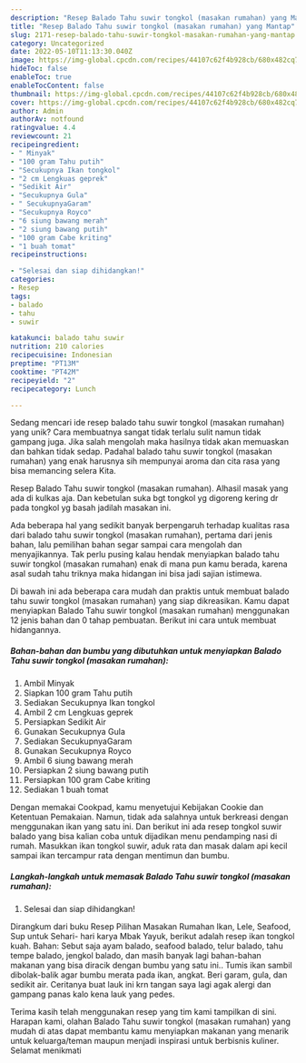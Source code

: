 ```yaml
---
description: "Resep Balado Tahu suwir tongkol (masakan rumahan) yang Mantap"
title: "Resep Balado Tahu suwir tongkol (masakan rumahan) yang Mantap"
slug: 2171-resep-balado-tahu-suwir-tongkol-masakan-rumahan-yang-mantap
category: Uncategorized
date: 2022-05-10T11:13:30.040Z
image: https://img-global.cpcdn.com/recipes/44107c62f4b928cb/680x482cq70/balado-tahu-suwir-tongkol-masakan-rumahan-foto-resep-utama.jpg
hideToc: false
enableToc: true
enableTocContent: false
thumbnail: https://img-global.cpcdn.com/recipes/44107c62f4b928cb/680x482cq70/balado-tahu-suwir-tongkol-masakan-rumahan-foto-resep-utama.jpg
cover: https://img-global.cpcdn.com/recipes/44107c62f4b928cb/680x482cq70/balado-tahu-suwir-tongkol-masakan-rumahan-foto-resep-utama.jpg
author: Admin
authorAv: notfound
ratingvalue: 4.4
reviewcount: 21
recipeingredient:
- " Minyak"
- "100 gram Tahu putih"
- "Secukupnya Ikan tongkol"
- "2 cm Lengkuas geprek"
- "Sedikit Air"
- "Secukupnya Gula"
- " SecukupnyaGaram"
- "Secukupnya Royco"
- "6 siung bawang merah"
- "2 siung bawang putih"
- "100 gram Cabe kriting"
- "1 buah tomat"
recipeinstructions:

- "Selesai dan siap dihidangkan!"
categories:
- Resep
tags:
- balado
- tahu
- suwir

katakunci: balado tahu suwir 
nutrition: 210 calories
recipecuisine: Indonesian
preptime: "PT13M"
cooktime: "PT42M"
recipeyield: "2"
recipecategory: Lunch

---
```





Sedang mencari ide resep balado tahu suwir tongkol (masakan rumahan) yang unik? Cara membuatnya sangat tidak terlalu sulit namun tidak gampang juga. Jika salah mengolah maka hasilnya tidak akan memuaskan dan bahkan tidak sedap. Padahal balado tahu suwir tongkol (masakan rumahan) yang enak harusnya sih mempunyai aroma dan cita rasa yang bisa memancing selera Kita.





Resep Balado Tahu suwir tongkol (masakan rumahan). Alhasil masak yang ada di kulkas aja. Dan kebetulan suka bgt tongkol yg digoreng kering dr pada tongkol yg basah jadilah masakan ini.

Ada beberapa hal yang sedikit banyak berpengaruh terhadap kualitas rasa dari balado tahu suwir tongkol (masakan rumahan), pertama dari jenis bahan, lalu pemilihan bahan segar sampai cara mengolah dan menyajikannya. Tak perlu pusing kalau hendak menyiapkan balado tahu suwir tongkol (masakan rumahan) enak di mana pun kamu berada, karena asal sudah tahu triknya maka hidangan ini bisa jadi sajian istimewa.






Di bawah ini ada beberapa cara mudah dan praktis untuk membuat balado tahu suwir tongkol (masakan rumahan) yang siap dikreasikan. Kamu dapat menyiapkan Balado Tahu suwir tongkol (masakan rumahan) menggunakan 12 jenis bahan dan 0 tahap pembuatan. Berikut ini cara untuk membuat hidangannya.

<!--inarticleads1-->

##### Bahan-bahan dan bumbu yang dibutuhkan untuk menyiapkan Balado Tahu suwir tongkol (masakan rumahan):

1. Ambil  Minyak
1. Siapkan 100 gram Tahu putih
1. Sediakan Secukupnya Ikan tongkol
1. Ambil 2 cm Lengkuas geprek
1. Persiapkan Sedikit Air
1. Gunakan Secukupnya Gula
1. Sediakan  SecukupnyaGaram
1. Gunakan Secukupnya Royco
1. Ambil 6 siung bawang merah
1. Persiapkan 2 siung bawang putih
1. Persiapkan 100 gram Cabe kriting
1. Sediakan 1 buah tomat


Dengan memakai Cookpad, kamu menyetujui Kebijakan Cookie dan Ketentuan Pemakaian. Namun, tidak ada salahnya untuk berkreasi dengan menggunakan ikan yang satu ini. Dan berikut ini ada resep tongkol suwir balado yang bisa kalian coba untuk dijadikan menu pendamping nasi di rumah. Masukkan ikan tongkol suwir, aduk rata dan masak dalam api kecil sampai ikan tercampur rata dengan mentimun dan bumbu. 

<!--inarticleads2-->

##### Langkah-langkah untuk memasak Balado Tahu suwir tongkol (masakan rumahan):


1. Selesai dan siap dihidangkan!

Dirangkum dari buku Resep Pilihan Masakan Rumahan Ikan, Lele, Seafood, Sup untuk Sehari- hari karya Mbak Yayuk, berikut adalah resep ikan tongkol kuah. Bahan: Sebut saja ayam balado, seafood balado, telur balado, tahu tempe balado, jengkol balado, dan masih banyak lagi bahan-bahan makanan yang bisa diracik dengan bumbu yang satu ini.. Tumis ikan sambil dibolak-balik agar bumbu merata pada ikan, angkat. Beri garam, gula, dan sedikit air. Ceritanya buat lauk ini krn tangan saya lagi agak alergi dan gampang panas kalo kena lauk yang pedes. 

Terima kasih telah menggunakan resep yang tim kami tampilkan di sini. Harapan kami, olahan Balado Tahu suwir tongkol (masakan rumahan) yang mudah di atas dapat membantu kamu menyiapkan makanan yang menarik untuk keluarga/teman maupun menjadi inspirasi untuk berbisnis kuliner. Selamat menikmati
